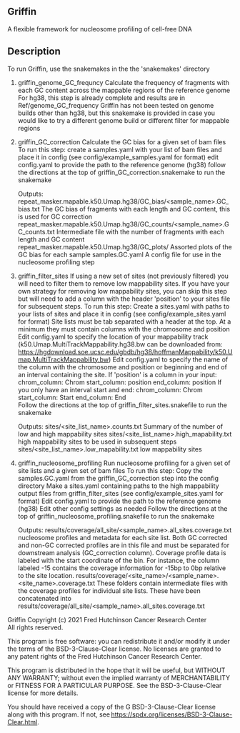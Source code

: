 ## Griffin
A flexible framework for nucleosome profiling of cell-free DNA


## Description
To run Griffin, use the snakemakes in the the 'snakemakes' directory

1. griffin_genome_GC_frequncy
    Calculate the frequency of fragments with each GC content across the mappable regions of the reference genome
    For hg38, this step is already complete and results are in Ref/genome_GC_frequency
    Griffin has not been tested on genome builds other than hg38, but this snakemake is provided in case you would like to try a different genome build or different filter for mappable regions
    
2. griffin_GC_correction
    Calculate the GC bias for a given set of bam files
    To run this step:
      create a samples.yaml with your list of bam files and place it in config (see config/example_samples.yaml for format)
      edit config.yaml to provide the path to the reference genome (hg38)
      follow the directions at the top of griffin_GC_correction.snakemake to run the snakemake
      
    Outputs:
      repeat_masker.mapable.k50.Umap.hg38/GC_bias/<sample_name>.GC_bias.txt
        The GC bias of fragments with each length and GC content, this is used for GC correction
      repeat_masker.mapable.k50.Umap.hg38/GC_counts/<sample_name>.GC_counts.txt
        Intermediate file with the number of fragments with each length and GC content
      repeat_masker.mapable.k50.Umap.hg38/GC_plots/
        Assorted plots of the GC bias for each sample
      samples.GC.yaml
        A config file for use in the nucleosome profiling step
      
3. griffin_filter_sites
    If using a new set of sites (not previously filtered) you will need to filter them to remove low mappability sites.
    If you have your own strategy for removing low mappability sites, you can skip this step but will need to add a column with the header 'position' to your sites file for subsequent steps.
    To run this step:
      Create a sites.yaml with paths to your lists of sites and place it in config (see config/example_sites.yaml for format)
      Site lists must be tab separated with a header at the top. At a minimum they must contain columns with the chromosome and position
      Edit config.yaml to specify the location of your mappability track (k50.Umap.MultiTrackMappability.hg38.bw can be downloaded from: https://hgdownload.soe.ucsc.edu/gbdb/hg38/hoffmanMappability/k50.Umap.MultiTrackMappability.bw)
      Edit config.yaml to specify the name of the column with the chromosome and position or beginning and end of an interval containing the site. 
      If 'position' is a column in your input:
        chrom_column: Chrom
        start_column: position
        end_column: position
      If you only have an interval start and end:
        chrom_column: Chrom
        start_column: Start
        end_column: End   
      Follow the directions at the top of griffin_filter_sites.snakefile to run the snakemake
      
    Outputs:
      sites/<site_list_name>.counts.txt
        Summary of the number of low and high mappability sites
      sites/<site_list_name>.high_mapability.txt
        high mappability sites to be used in subsequent steps
      sites/<site_list_name>.low_mapability.txt
        low mappability sites
      
 4. griffin_nucleosome_profiling
      Run nucleosome profiling for a given set of site lists and a given set of bam files
      To run this step:
        Copy the samples.GC.yaml from the griffin_GC_correction step into the config directory
        Make a sites.yaml containing paths to the high mappability output files from griffin_filter_sites (see config/example_sites.yaml for format)
        Edit config.yaml to provide the path to the reference genome (hg38)
        Edit other config settings as needed
        Follow the directions at the top of griffin_nucleosome_profiling.snakefile to run the snakemake
        
      Outputs:
        results/coverage/all_site/<sample_name>.all_sites.coverage.txt
          nucleosome profiles and metadata for each site list. 
          Both GC corrected and non-GC corrected profiles are in this file and must be separated for downstream analysis (GC_correction column). Coverage profile data is labeled with the start coordinate of the bin. For instance, the column labeled -15 contains the coverage information for -15bp to 0bp relative to the site location.
          results/coverage/<site_name>/<sample_name>.<site_name>.coverage.txt
            These folders contain intermediate files with the coverage profiles for individual site lists. These have been concatenated into results/coverage/all_site/<sample_name>.all_sites.coverage.txt
                  


Griffin Copyright (c) 2021 Fred Hutchinson Cancer Research Center  
All rights reserved.  

This program is free software: you can redistribute it and/or modify it under the terms of the BSD-3-Clause-Clear license. No licenses are granted to any patent rights of the Fred Hutchinson Cancer Research Center.  

This program is distributed in the hope that it will be useful, but WITHOUT ANY WARRANTY; without even the implied warranty of MERCHANTABILITY or FITNESS FOR A PARTICULAR PURPOSE. See the BSD-3-Clause-Clear license for more details.  

You should have received a copy of the G BSD-3-Clause-Clear license along with this program. If not, see https://spdx.org/licenses/BSD-3-Clause-Clear.html. 
